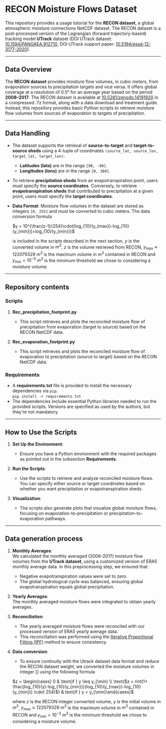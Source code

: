 # RECON Moisture Flows Dataset  

This repository provides a usage tutorial for the **RECON dataset**, a global atmospheric moisture connections NetCDF dataset. The RECON dataset is a post-processed version of the Lagrangian (forward trajectory-based) tracking model **UTrack** dataset (DOI UTrack dataset: [10.1594/PANGAEA.912710](https://doi.pangaea.de/10.1594/PANGAEA.912710), DOI UTrack support paper: [10.5194/essd-12-3177-2020](https://doi.org/10.5194/essd-12-3177-2020)).

---

## Data Overview  

The **RECON dataset** provides moisture flow volumes, in cubic meters, from evaporation sources to precipitation targets and vice versa. It offers global coverage at a resolution of 0.5° for an average year based on the period **2008–2017**.
The RECON dataset is available at [10.5281/zenodo.14191920](https://doi.org/10.5281/zenodo.14191920) in a compressed .7z format, along with a data download and treatment guide. Instead, this repository provides basic Python scripts to retrieve moisture flow volumes from sources of evaporation to targets of precipitation.  

---

## Data Handling  

- The dataset supports the retrieval of **source-to-target** and **target-to-source sheds** using a 4-tuple of coordinates `(source_lat, source_lon, target_lat, target_lon)`:  
  - **Latitudes (lats)** are in the range `[90, -90]`.  
  - **Longitudes (lons)** are in the range `[0, 360]`.

- To retrieve **precipitation sheds** from an evapotranspiration point, users must specify the **source coordinates**. Conversely, to retrieve **evapotranspiration sheds** that contributed to precipitation at a given point, users must specify the **target coordinates**.

- **Data Format**: Moisture flow volumes in the dataset are stored as integers `[0, 255]` and must be converted to cubic meters.  The data conversion formula
    
    $y = 10^{\frac{z-1}{254}\cdot[log_{10}(y_{max})-log_{10}(y_{min})]+log_{10}(y_{min})}$

    is included in the scripts described in the next section. $y$ is the converted volume in $m^3$, $z$ is the volume retrieved from RECON, $y_{max}\approx 122079329\ m^3$ is the maximum volume in $m^3$ contained in RECON and $y_{min}=10^{-3}\ m^3$ is the minimum threshold we chose to considering a moisture volume.

---

## Repository contents

### Scripts  

1. **Rec_precipitation_footprint.py**  
   - This script retrieves and plots the reconciled moisture flow of precipitation from evaporation (target to source) based on the RECON NetCDF data.  

2. **Rec_evaporation_footprint.py**  
   - This script retrieves and plots the reconciled moisture flow of evaporation to precipitation (source to target) based on the RECON NetCDF data.  

### Requirements  

- A **requirements.txt** file is provided to install the necessary dependencies via `pip`.  
`pip install -r requirements.txt`
- The dependencies include essential Python libraries needed to run the provided scripts. Versions are specified as used by the authors, but they're not mandatory.

---

## How to Use the Scripts  

1. **Set Up the Environment**:  
   - Ensure you have a Python environment with the required packages as pointed out in the subsection **Requirements**.

2. **Run the Scripts**:  
   - Use the scripts to retrieve and analyze reconciled moisture flows. You can specify either source or target coordinates based on whether you want precipitation or evapotranspiration sheds.  

3. **Visualization**:  
   - The scripts also generate plots that visualize global moisture flows, focusing on evaporation-to-precipitation or precipitation-to-evaporation pathways.  

---

## Data generation process

1. **Monthly Averages**:  
   We calculated the monthly averaged (2008–2017) moisture flow volumes from the **UTrack dataset**, using a customized version of ERA5 monthly average data.
   In this preprocessing step, we ensured that:
     - Negative evapotranspiration values were set to zero.
     - The global hydrological cycle was balanced, ensuring global evapotranspiration equals global precipitation.  

2. **Yearly Averages**:  
   The monthly averaged moisture flows were integrated to obtain yearly averages.  

3. **Reconciliation**:  
   - The yearly averaged moisture flows were reconciled with our processed version of ERA5 yearly average data.  
   - This reconciliation was performed using the [Iterative Proportional Fitting (IPF)](https://en.wikipedia.org/wiki/Iterative_proportional_fitting) method to ensure consistency.  
4. **Data conversion**:
   - To ensure continuity with the Utrack dataset data format and reduce the RECON dataset weight, we converted the moisture volumes in integer [] using the following formula
   
   $z = \begin{cases} 0 & \text{if } y \leq y_{\min} \\ \text{$z = rint(1+ \frac{log_{10}(y)-log_{10}(y_{min})}{log_{10}(y_{max})-log_{10}(y_{min})} \cdot 254)$} & text{if } y > y_{\min}\end{cases}$

   where $z$ is the RECON integer converted volume, $y$ is the initial volume in $m^3$, $y_{max}\approx 122079329\ m^3$ is the maximum volume in $m^3$ contained in RECON and $y_{min}=10^{-3}\ m^3$ is the minimum threshold we chose to considering a moisture volume.